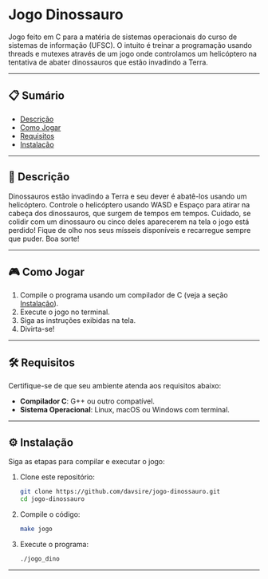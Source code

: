 # Jogo Dinossauro

Jogo feito em C para a matéria de sistemas operacionais do curso de sistemas de informação (UFSC). O intuito é treinar a programação usando threads e mutexes através de um jogo onde controlamos um helicóptero na tentativa de abater dinossauros que estão invadindo a Terra.

---

## 📋 Sumário
- [Descrição](#descricao)
- [Como Jogar](#como-jogar)
- [Requisitos](#requisitos)
- [Instalação](#instalacao)

---

<a id="descricao"></a>
## 📖 Descrição

Dinossauros estão invadindo a Terra e seu dever é abatê-los usando um helicóptero. Controle o helicóptero usando WASD e Espaço para atirar na cabeça dos dinossauros, que surgem de tempos em tempos. Cuidado, se colidir com um dinossauro ou cinco deles aparecerem na tela o jogo está perdido! Fique de olho nos seus mísseis disponíveis e recarregue sempre que puder. Boa sorte!

---

<a id="como-jogar"></a>
## 🎮 Como Jogar

1. Compile o programa usando um compilador de C (veja a seção [Instalação](#instalacao)).
2. Execute o jogo no terminal.
3. Siga as instruções exibidas na tela.
4. Divirta-se!

---

<a id="requisitos"></a>
## 🛠️ Requisitos

Certifique-se de que seu ambiente atenda aos requisitos abaixo:

- **Compilador C**: G++ ou outro compatível.
- **Sistema Operacional**: Linux, macOS ou Windows com terminal.

---

<a id="instalacao"></a>
## ⚙️ Instalação

Siga as etapas para compilar e executar o jogo:

1. Clone este repositório:
   ```bash
   git clone https://github.com/davsire/jogo-dinossauro.git
   cd jogo-dinossauro
   ```
2. Compile o código:
   ```bash
   make jogo
   ```
3. Execute o programa:
   ```bash
   ./jogo_dino
   ```

---
